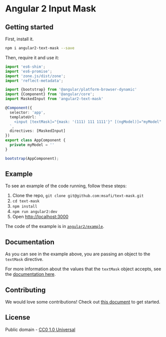 # Angular 2 Input Mask

## Getting started

First, install it.

```bash
npm i angular2-text-mask --save
```

Then, require it and use it:

```typescript
import 'es6-shim';
import 'es6-promise';
import 'zone.js/dist/zone';
import 'reflect-metadata';

import {bootstrap} from '@angular/platform-browser-dynamic'
import {Component} from '@angular/core';
import MaskedInput from 'angular2-text-mask'

@Component({
  selector: 'app',
  templateUrl: `
    <input [textMask]="{mask: '(111) 111 1111'}" [(ngModel)]="myModel" type="text"/>
  `,
  directives: [MaskedInput]
})
export class AppComponent {
  private myModel = ''
}

bootstrap(AppComponent);
```

## Example

To see an example of the code running, follow these steps:

1. Clone the repo, `git clone git@github.com:msafi/text-mask.git`
1. `cd text-mask`
1. `npm install`
1. `npm run angular2:dev`
1. Open [http://localhost:3000](http://localhost:3000)

The code of the example is in [`angular2/example`](https://github.com/msafi/text-mask/tree/master/angular2/example).

## Documentation

As you can see in the example above, you are passing an object to the `textMask` directive.

For more information about the values that the `textMask` object accepts, see
the [documentation here](https://github.com/msafi/text-mask/blob/master/componentDocumentation.md#readme).

## Contributing

We would love some contributions! Check out [this document](https://github.com/msafi/text-mask/blob/master/contributing.md#readme) to get started.

## License

Public domain - [CC0 1.0 Universal](https://creativecommons.org/publicdomain/zero/1.0/)
